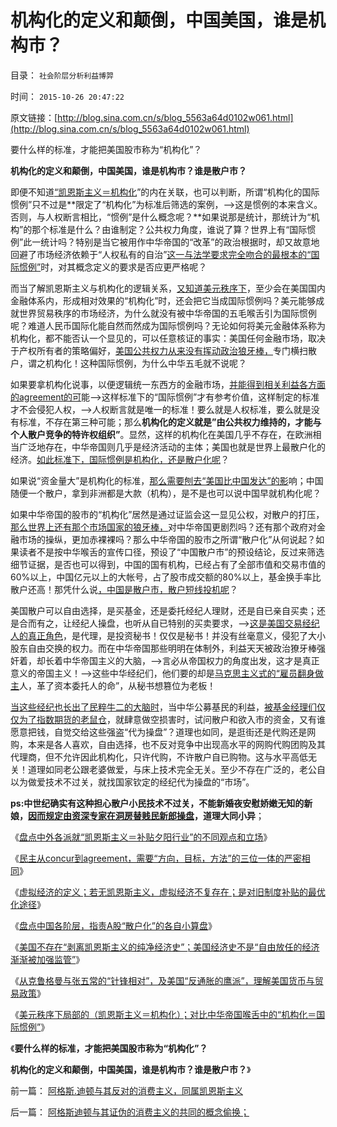 # 机构化的定义和颠倒，中国美国，谁是机构市？

目录： `社会阶层分析利益博羿` 

时间： `2015-10-26 20:47:22` 

原文链接：[http://blog.sina.com.cn/s/blog_5563a64d0102w061.html](http://blog.sina.com.cn/s/blog_5563a64d0102w061.html)

要什么样的标准，才能把美国股市称为“机构化”？

**机构化的定义和颠倒，中国美国，谁是机构市？谁是散户市？**

即便不知道[“凯恩斯主义＝机构化](../../../2015/10/17/凯恩斯主义是印钞票，但“印钞票”不全是凯恩斯主义；.md)”的内在关联，也可以判断，所谓“机构化的国际惯例”只不过是**限定了“机构化”为标准后筛选的案例，——>这是惯例的本来含义。否则，与人权断言相比，“惯例”是什么概念呢？**如果说那是统计，那统计为“机构”的那个标准是什么？由谁制定？公共权力角度，谁说了算？世界上有“国际惯例”此一统计吗？特别是当它被用作中华帝国的“改革”的政治根据时，却又故意地回避了市场经济依赖于“人权私有的自治”[这一与法学要求完全吻合的最根本的“国际惯例”](../../../2014/12/8/有中国特色的“向国际接轨”的群众基础.md)时，对其概念定义的要求是否应更严格呢？

而当了解凯恩斯主义与机构化的逻辑关系，[又知道美元秩序下](../../../2015/10/25/美元秩序下局部的（凯恩斯主义＝机构化）；.md)，至少会在美国国内金融体系内，形成相对效果的“机构化”时，还会把它当成国际惯例吗？美元能够成就世界贸易秩序的市场经济，为什么就没有被中华帝国的五毛喉舌引为国际惯例呢？难道人民币国际化能自然而然成为国际惯例吗？无论如何将美元金融体系称为机构化，都不能否认一个显见的，可以任意核证的事实：美国任何金融市场，取决于产权所有者的策略偏好，[美国公共权力从来没有挥动政治狼牙棒，](../../../2014/6/4/被中国和公知误解为监管的FDA认证，和重罚.md)专门横扫散户，谓之机构化！这种国际惯例，为什么中华五毛就不说呢？

如果要拿机构化说事，以便逻辑统一东西方的金融市场，[并能得到相关利益各方面的agreement的可](../../../2015/10/19/民主从concur到宪制，宪法相对无足轻重.md)能——>这样标准下的“国际惯例”才有参考价值，这样制定的标准才不会侵犯人权，——>人权断言就是唯一的标准！要么就是人权标准，要么就是没有标准，不存在第三种可能；那么**机构化的定义就是”由公共权力维持的，才能与个人散户竞争的特许权组织”**。显然，这样的机构化在美国几乎不存在，在欧洲相当广泛地存在，中华帝国则几乎是经济活动的主体；美国也就是世界上最散户化的经济。[如此标准下，国际惯例是机构化，还是散户化呢](../../../2013/1/14/习惯计划经济的专家，忍受不了股民有钱赚.md)？

如果说“资金量大”是机构化的标准，[那么需要刨去“美国比中国发达”的影](../../../2012/9/21/证监会恐怕要对大熊市负全部责任.md)响；中国随便一个散户，拿到非洲都是大款（机构），是不是也可以说中国早就机构化呢？

如果中华帝国的股市的“机构化”居然是通过证监会这一显见公权，对散户的打压，[那么世界上还有那个市场国家的狼牙棒，](../../../2014/2/20/理解公有制困境的一系列逻辑先验.md)对中华帝国更剧烈吗？还有那个政府对金融市场的操纵，更加赤裸裸吗？那么中华帝国的股市之所谓“散户化”从何说起？如果读者不是按中华喉舌的宣传口径，预设了“中国散户市”的预设结论，反过来筛选细节证据，是否也可以得到，中国的国有机构，已经占有了全部市值和交易市值的60%以上，中国亿元以上的大帐号，占了股市成交额的80%以上，基金换手率比散户还高！那凭什么说[，中国是散户市，散户短线投机呢](../../../2015/9/18/A股是极端的机构市，散户市才稳定，兼谈刘姝威的误区.md)？

美国散户可以自由选择，是买基金，还是委托经纪人理财，还是自已亲自买卖；还是合而有之，让经纪人操盘，也听从自已特别的买卖要求，——>[这是美国交易经纪人的真正角色](../../../2008/10/21/与美国投资者交流：中美港的股票.md)，是代理，是投资秘书！仅仅是秘书！并没有丝毫意义，侵犯了大小股东自由交换的权力。而在中华帝国那些明明在体制外，利益天天被政治獠牙棒强奸着，却长着中华帝国主义的大脑，——>言必从帝国权力的角度出发，这才是真正意义的帝国主义！——>这些中华经纪们，他们要的却是[马克思主义式的“雇员翻身做主](../../../2009/8/8/抵扣工人收入的“工人翻身做了企业的主人”.md)人，革了资本委托人的命”，从秘书想篡位为老板！

[当这些经纪也长出了民粹牛二的大脑时](../../../2014/2/5/高房价的托，计划经济思路，左棍的思维，民粹卫道腐朽的本能.md)，当中华公募基民的利益，[被基金经理们仅仅为了指数期货的老鼠仓](../../../2015/9/2/机构化是指数期货老鼠仓有效打压股市的充分条件.md)，就肆意做空损害时，试问散户和欲入市的资金，又有谁愿意把钱，自觉交给这些强盗“代为操盘”？道理也如同，是逛街还是代购还是网购，本来是各人喜欢，自由选择，也不反对竞争中出现高水平的网购代购团购及其代理商，但不允许因此机构化，只许代购，不许散户自已购物。这与水平高低无关！道理如同老公跟老婆做爱，与床上技术完全无关。至少不存在广泛的，老公自以为做爱技术不过关，就找国家钦定的经纪代为操盘的“市场”。

**ps:中世纪确实有这种担心散户小民技术不过关，不能新婚夜安慰娇嫩无知的新娘，[因而规定由资深专家在洞房替贱民新郎操盘](../../../2015/8/27/哈佛“经济博士”李晓鹏的极权主义的改革诉求.md)，道理大同小异**；

《[盘点中外各派就“凯恩斯主义＝补贴夕阳行业”的不同观点和立场](../../../2015/10/18/盘点“凯恩斯主义＝补贴夕阳行业”的不同观点和立场.md)》

《[民主从concur到agreement，需要“方向，目标，方法”的三位一体的严密相同](../../../2015/10/19/民主从concur到宪制，宪法相对无足轻重.md)》

《[虚拟经济的定义；若无凯恩斯主义，虚拟经济不复存在；是对旧制度补贴的最优化途径](../../../2015/10/20/虚拟经济的定义，若无凯恩斯主义，虚拟经济不复存在；.md)》

《[盘点中国各阶层，指责A股“散户化”的各自小算盘](../../../2015/10/21/盘点中国A股各阶层，指责“散户化”的各自小算盘.md)》

《[美国不存在“剥离凯恩斯主义的纯净经济史”；美国经济史不是“自由放任的经济渐渐被加强监管”](../../../2015/10/22/美国不存在“无凯恩斯主义的历史”,美元已经不是凯恩斯主义.md)》

《[从克鲁格曼与张五常的“针锋相对”，及美国“反通胀的鹰派”，理解美国货币与贸易政策](../../../2015/10/23/理解美国货币与贸易政策.md)》

《[美元秩序下局部的（凯恩斯主义＝机构化）；对比中华帝国喉舌中的“机构化＝国际惯例”](../../../2015/10/25/美元秩序下局部的（凯恩斯主义＝机构化）；.md)》

《**要什么样的标准，才能把美国股市称为“机构化”？**

**机构化的定义和颠倒，中国美国，谁是机构市？谁是散户市？**》

前一篇： [阿格斯.迪顿与其反对的消费主义，同属凯恩斯主义](../../../2015/10/26/阿格斯.迪顿与其反对的消费主义，同属凯恩斯主义.md)

后一篇： [阿格斯迪顿与其证伪的消费主义的共同的概念偷换；](../../../2015/10/25/阿格斯迪顿与其证伪的消费主义的共同的概念偷换；.md)

